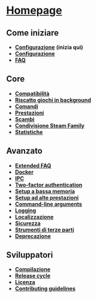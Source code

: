 # **[Homepage](https://github.com/JustArchi/ArchiSteamFarm/wiki/Home)**

## Come iniziare

* **[Configurazione](https://github.com/JustArchi/ArchiSteamFarm/wiki/Setting-up)** **(inizia qui)**
* **[Configurazione](https://github.com/JustArchi/ArchiSteamFarm/wiki/Configuration)**
* **[FAQ](https://github.com/JustArchi/ArchiSteamFarm/wiki/FAQ)**

## Core

* **[Compatibilità](https://github.com/JustArchi/ArchiSteamFarm/wiki/Compatibility)**
* **[Riscatto giochi in background](https://github.com/JustArchi/ArchiSteamFarm/wiki/Background-games-redeemer)**
* **[Comandi](https://github.com/JustArchi/ArchiSteamFarm/wiki/Commands)**
* **[Prestazioni](https://github.com/JustArchi/ArchiSteamFarm/wiki/Performance)**
* **[Scambi](https://github.com/JustArchi/ArchiSteamFarm/wiki/Trading)**
* **[Condivisione Steam Family](https://github.com/JustArchi/ArchiSteamFarm/wiki/Steam-Family-Sharing)**
* **[Statistiche](https://github.com/JustArchi/ArchiSteamFarm/wiki/Statistics)**

## Avanzato

* **[Extended FAQ](https://github.com/JustArchi/ArchiSteamFarm/wiki/Extended-FAQ)**
* **[Docker](https://github.com/JustArchi/ArchiSteamFarm/wiki/Docker)**
* **[IPC](https://github.com/JustArchi/ArchiSteamFarm/wiki/IPC)**
* **[Two-factor authentication](https://github.com/JustArchi/ArchiSteamFarm/wiki/Two-factor-authentication)**
* **[Setup a bassa memoria](https://github.com/JustArchi/ArchiSteamFarm/wiki/Low-memory-setup)**
* **[Setup ad alte prestazioni](https://github.com/JustArchi/ArchiSteamFarm/wiki/High-performance-setup)**
* **[Command-line arguments](https://github.com/JustArchi/ArchiSteamFarm/wiki/Command-line-arguments)**
* **[Logging](https://github.com/JustArchi/ArchiSteamFarm/wiki/Logging)**
* **[Localizzazione](https://github.com/JustArchi/ArchiSteamFarm/wiki/Localization)**
* **[Sicurezza](https://github.com/JustArchi/ArchiSteamFarm/wiki/Security)**
* **[Strumenti di terze parti](https://github.com/JustArchi/ArchiSteamFarm/wiki/Third-party-tools)**
* **[Deprecazione](https://github.com/JustArchi/ArchiSteamFarm/wiki/Deprecation)**

## Sviluppatori

* **[Compilazione](https://github.com/JustArchi/ArchiSteamFarm/wiki/Compilation)**
* **[Release cycle](https://github.com/JustArchi/ArchiSteamFarm/wiki/Release-cycle)**
* **[Licenza](https://github.com/JustArchi/ArchiSteamFarm/wiki/License)**
* **[Contributing guidelines](https://github.com/JustArchi/ArchiSteamFarm/blob/master/.github/CONTRIBUTING.md)**